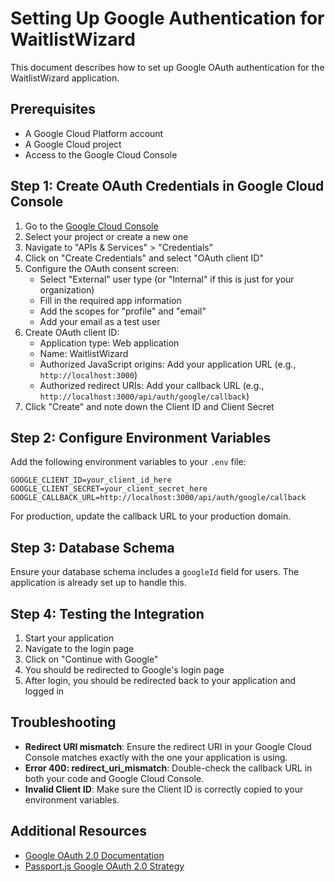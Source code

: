 # Setting Up Google Authentication for WaitlistWizard

This document describes how to set up Google OAuth authentication for the WaitlistWizard application.

## Prerequisites

- A Google Cloud Platform account
- A Google Cloud project
- Access to the Google Cloud Console

## Step 1: Create OAuth Credentials in Google Cloud Console

1. Go to the [Google Cloud Console](https://console.cloud.google.com/)
2. Select your project or create a new one
3. Navigate to "APIs & Services" > "Credentials"
4. Click on "Create Credentials" and select "OAuth client ID"
5. Configure the OAuth consent screen:
   - Select "External" user type (or "Internal" if this is just for your organization)
   - Fill in the required app information
   - Add the scopes for "profile" and "email"
   - Add your email as a test user
6. Create OAuth client ID:
   - Application type: Web application
   - Name: WaitlistWizard
   - Authorized JavaScript origins: Add your application URL (e.g., `http://localhost:3000`)
   - Authorized redirect URIs: Add your callback URL (e.g., `http://localhost:3000/api/auth/google/callback`)
7. Click "Create" and note down the Client ID and Client Secret

## Step 2: Configure Environment Variables

Add the following environment variables to your `.env` file:

```
GOOGLE_CLIENT_ID=your_client_id_here
GOOGLE_CLIENT_SECRET=your_client_secret_here
GOOGLE_CALLBACK_URL=http://localhost:3000/api/auth/google/callback
```

For production, update the callback URL to your production domain.

## Step 3: Database Schema

Ensure your database schema includes a `googleId` field for users. The application is already set up to handle this.

## Step 4: Testing the Integration

1. Start your application
2. Navigate to the login page
3. Click on "Continue with Google"
4. You should be redirected to Google's login page
5. After login, you should be redirected back to your application and logged in

## Troubleshooting

- **Redirect URI mismatch**: Ensure the redirect URI in your Google Cloud Console matches exactly with the one your application is using.
- **Error 400: redirect_uri_mismatch**: Double-check the callback URL in both your code and Google Cloud Console.
- **Invalid Client ID**: Make sure the Client ID is correctly copied to your environment variables.

## Additional Resources

- [Google OAuth 2.0 Documentation](https://developers.google.com/identity/protocols/oauth2)
- [Passport.js Google OAuth 2.0 Strategy](http://www.passportjs.org/packages/passport-google-oauth20/) 